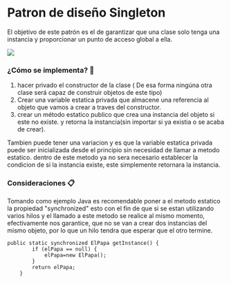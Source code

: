 # Patron de diseño Singleton

 El objetivo de este patrón es el de garantizar que una clase solo tenga una instancia y proporcionar un punto de acceso global a ella.

<img src="http://www.c-jump.com/CIS75/Week11/const_images/SingletonClass.png" />

### ¿Cómo se implementa? 🚀

1) hacer privado el constructor de la clase ( De esa forma ningúna otra clase será capaz de construir objetos de este tipo)
2) Crear una variable estatica privada que almacene una referencia al objeto que vamos a crear a traves del constructor.
3) crear un método estatico publico que crea una instancia del objeto si este no existe. y retorna la instancia(sin importar si ya existia o se acaba de crear).

Tambien puede tener una variacion y es que la variable estatica privada puede ser inicializada desde el principio sin necesidad de llamar a metodo estatico. dentro de este metodo ya no sera necesario establecer la condicion de si la instancia existe, este simplemente retornara la instancia.


### Consideraciones 📋

Tomando como ejemplo Java es recomendable poner a el metodo estatico la propiedad "synchronized" esto con el fin de que si se estan utilizando varios hilos y el llamado a este metodo se realice al mismo momento, efectivamente nos garantice, que no se van a crear dos instancias del mismo objeto, por lo que un hilo tendra que esperar que el otro termine.

```
public static synchronized ElPapa getInstance() {
		if (elPapa == null) {
			elPapa=new ElPapa();
		}
		return elPapa;
	}
```
